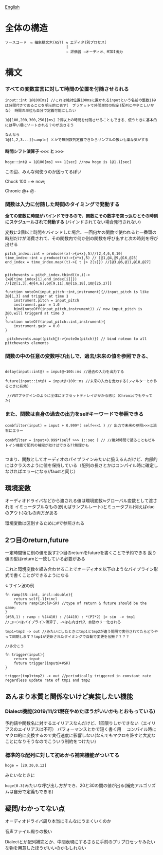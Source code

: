 [English](./design_proposal.md)


# 全体の構造

```
ソースコード　⇆ 抽象構文木(AST) ⇆ エディタ(別プロセス)
                            |
                            → 評価器 →オーディオ、MIDI出力

```
# 構文

### すべての変数宣言に対して時間の位置を付随させられる

```
input::int 1@100[ms] //これは絶対位置100msに置かれるinputという名前の整数1(@は時間付きであることを明示的に表す)　ブラケットで時間単位の指定(配列とややこしいかな)　時間の単位も自分で定義可能にしたい

1@[100,200,300,250][ms] 2個以上の時間を付随させることもできる、使うときに基本的には早い順にソートされる？のが良さそう

なんなら
1@[1,2,3...][sample] とかで無限数列定義できたらサンプルの扱いも楽な気がする
```

#### 時間シフト演算子 <<< と >>>

`hoge::int@ = 1@100[ms] >>> 1[sec] //now hoge is 1@1.1[sec]` 

この辺、みんな何使うのか困ってるぽい

Chuck 100 +=> now;

Chronic @+ @-

### 関数は入力に付随した時間のタイミングで発動する

**全ての変数に時間がバインドできるので、関数にその数字を突っ込むとその時刻にスケジュールされて発動する** (バインドされてない場合発行されない)

変数に2個以上時間をバインドした場合、一回何かの関数で使われると一番頭の時刻だけが消費されて、その関数内で何か別の関数を呼び出すと次の時刻を呼び出せる

```
pitch_index::int = produce((x)->{x+x},5)//[2,4,6,8,10]
time_index::int = produce((x)->{x*x},5) // [@1,@4,@9,@16,@25]
end_index = time_index.map((t)->{ t |> 2[s]}) //[@3,@6,@11,@18,@27]
 
 
pitchevents = pitch_index.tbind((x,i)->{x@[time_index[i],end_index[i]]}) //[2@[1,3],4@[4,6],6@[9,11],8@[16,18],10@[25,27]]
 
function noteOn(input_pitch::int,instrument){//input_pitch is like 2@[1,3] and trigger at time 1
 	instrument.pitch = input_pitch
 	instrument.gain = 1.0
 	bind(noteOff(input_pitch,instrument)) // now input_pitch is 2@3,will triggerd at time 3
}
function noteOff(input_pitch::int,instrument){
   	instrument.gain = 0.0
}
 
 pitchevents.map((pitch)->{noteOn(pitch)}) // bind noteon to all pitchevents elements
```

### 関数の中の任意の変数呼び出しで、過去/未来の値を参照できる、


```
 
delay(input::int@) = input@+100::ms //過去の入力を出力する

future(input::int@) = input@+100::ms //未来の入力を出力する(フィルターとか作るときに有効)

 //VSTプラグインのように全体にオフセットディレイがかかる感じ（Chronicでもやってた） 
```

### また、関数は自身の過去の出力をselfキーワードで参照できる

```
combfilter(input) = input + 0.999*( self<<<1 ) // 出力で未来の参照>>>は流石にエラー

combfilter = input+0.999*(self >>> 1::sec ) // //絶対時間で遡ることもビルトイン機能で配列の補完が効けばできる??無理かも
 
```


つまり、関数としてオーディオのパイプラインみたいに扱えるんだけど、内部的にはクラスのように値を保持している（配列の長さとかはコンパイル時に確定しなければエラーになる//faustと同じ）

## 環境変数

オーディオドライバなどから渡される値は環境変数≒グローバル変数として渡される
イミュータブルなもの(例えばサンプルレート)とミュータブル(例えばdacのアウト)なもの両方がある

環境変数は区別するために\#で参照される

## 2つ目のreturn,future
一定時間後に別の値を返す2つ目のreturnをfutureを書くことで予約できる
返り値の型はreturnと一致している必要がある

これと環境変数を組み合わせることでオーディオを以下のようなパイプライン形式で書くことができるようになる

↓サイン波の例

```
fn ramp(SR::int, incl::double){
    return self[-1]+incl
    future ramp(incl@+SR) //type of return & future should be the same;
}
(#SR,1) : ramp : %(4410) : /(4410) : *(PI*2) |> sin　-> tmp1
//コロンはパイプライン演算子、->は右向き代入 自動カリー化される

tmp1+tmp2 -> out //みたいにしたときにtmp1とtmp2が違う間隔で実行されてたらどうやって同期します？tmp1が更新されたタイミングで自動で変更を伝搬？？？？

//多分こう

fn trigger(input){
	return input
	future trigger(input@+#SR)
}

trigger(tmp1+tmp2) -> out //periodically triggered in constant rate regardless update rate of tmp1 and tmp2

```

## あんまり本質と関係ないけど実装したい機能

### Dialect機能(2019/11/21現在やめたほうがいいかもとおもっている)

予約語や関数名に対するエイリアスなんだけど、1回限りしかできない（エイリアスのエイリアスは不可）
パフォーマンスとかで短く書く用　
コンパイル時にマクロ的に変換するので実行速度に影響しない(なんでもマクロを許すと大変なことになりそうなのでこういう制約をつけたい)


### 標準的な配列に対して初めから補完機能がついてる 

```
hoge = [20,30,0.12]
```
みたいなときに

`hoge[0.3]`みたいな呼び出し方ができ、20と30の間の値が出る(補完アルゴリズムは自分で定義もできる)


## 疑問/わかってない点

オーディオドライバ周り本当にそんなにうまくいくのか

音声ファイル周りの扱い

Dialectとか配列補完とか、中間表現にするさらに手前のプリプロセッサみたいな物を用意したほうがいいのかもしれない

